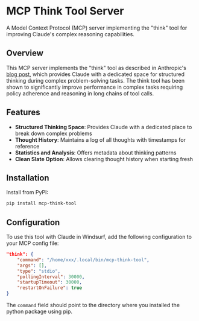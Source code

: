 # MCP Think Tool Server

A Model Context Protocol (MCP) server implementing the "think" tool for improving Claude's complex reasoning capabilities.

## Overview

This MCP server implements the "think" tool as described in Anthropic's [blog post](https://www.anthropic.com/engineering/claude-think-tool), which provides Claude with a dedicated space for structured thinking during complex problem-solving tasks. The think tool has been shown to significantly improve performance in complex tasks requiring policy adherence and reasoning in long chains of tool calls.

## Features

- **Structured Thinking Space**: Provides Claude with a dedicated place to break down complex problems
- **Thought History**: Maintains a log of all thoughts with timestamps for reference
- **Statistics and Analysis**: Offers metadata about thinking patterns
- **Clean Slate Option**: Allows clearing thought history when starting fresh

## Installation

Install from PyPI:

```bash
pip install mcp-think-tool
```

## Configuration

To use this tool with Claude in Windsurf, add the following configuration to your MCP config file:

```json
"think": {
    "command": "/home/xxx/.local/bin/mcp-think-tool",
    "args": [],
    "type": "stdio",
    "pollingInterval": 30000,
    "startupTimeout": 30000,
    "restartOnFailure": true
}
```

The `command` field should point to the directory where you installed the python package using pip.